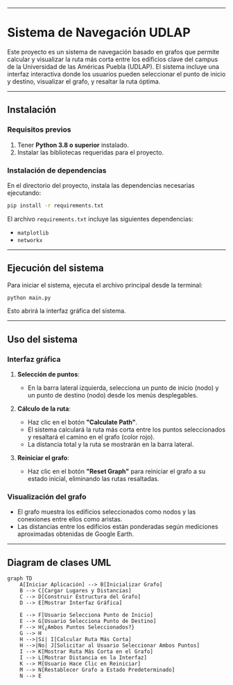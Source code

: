 
---

# **Sistema de Navegación UDLAP**

Este proyecto es un sistema de navegación basado en grafos que permite calcular y visualizar la ruta más corta entre los edificios clave del campus de la Universidad de las Américas Puebla (UDLAP). El sistema incluye una interfaz interactiva donde los usuarios pueden seleccionar el punto de inicio y destino, visualizar el grafo, y resaltar la ruta óptima.

---

## **Instalación**

### **Requisitos previos**
1. Tener **Python 3.8 o superior** instalado.
2. Instalar las bibliotecas requeridas para el proyecto.

### **Instalación de dependencias**
En el directorio del proyecto, instala las dependencias necesarias ejecutando:

```bash
pip install -r requirements.txt
```

El archivo `requirements.txt` incluye las siguientes dependencias:
- `matplotlib`
- `networkx`

---

## **Ejecución del sistema**

Para iniciar el sistema, ejecuta el archivo principal desde la terminal:

```bash
python main.py
```

Esto abrirá la interfaz gráfica del sistema.

---

## **Uso del sistema**

### **Interfaz gráfica**
1. **Selección de puntos**:
   - En la barra lateral izquierda, selecciona un punto de inicio (nodo) y un punto de destino (nodo) desde los menús desplegables.

2. **Cálculo de la ruta**:
   - Haz clic en el botón **"Calculate Path"**.
   - El sistema calculará la ruta más corta entre los puntos seleccionados y resaltará el camino en el grafo (color rojo).
   - La distancia total y la ruta se mostrarán en la barra lateral.

3. **Reiniciar el grafo**:
   - Haz clic en el botón **"Reset Graph"** para reiniciar el grafo a su estado inicial, eliminando las rutas resaltadas.

### **Visualización del grafo**
- El grafo muestra los edificios seleccionados como nodos y las conexiones entre ellos como aristas.
- Las distancias entre los edificios están ponderadas según mediciones aproximadas obtenidas de Google Earth.

---

## Diagram de clases UML


```mermaid
graph TD
    A[Iniciar Aplicación] --> B[Inicializar Grafo]
    B --> C[Cargar Lugares y Distancias]
    C --> D[Construir Estructura del Grafo]
    D --> E[Mostrar Interfaz Gráfica]
    
    E --> F[Usuario Selecciona Punto de Inicio]
    E --> G[Usuario Selecciona Punto de Destino]
    F --> H{¿Ambos Puntos Seleccionados?}
    G --> H
    H -->|Sí| I[Calcular Ruta Más Corta]
    H -->|No| J[Solicitar al Usuario Seleccionar Ambos Puntos]
    I --> K[Mostrar Ruta Más Corta en el Grafo]
    I --> L[Mostrar Distancia en la Interfaz]
    K --> M[Usuario Hace Clic en Reiniciar]
    M --> N[Restablecer Grafo a Estado Predeterminado]
    N --> E
```
